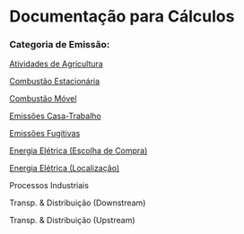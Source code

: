 # Documentação para Cálculos

### Categoria de Emissão:

[Atividades de Agricultura](https://github.com/ZNIT-Tech/documentation/blob/main/Atividades%20de%20Agricultura.md)

[Combustão Estacionária](https://github.com/ZNIT-Tech/documentation/blob/main/Combust%C3%A3o%20Estacion%C3%A1ria.md)

[Combustão Móvel](https://github.com/ZNIT-Tech/documentation/blob/main/Combustao%20Movel.md)

[Emissões Casa-Trabalho](https://github.com/ZNIT-Tech/documentation/blob/main/Casa-Trabalho.md)

[Emissões Fugitivas](https://github.com/ZNIT-Tech/documentation/blob/main/Emissoes%20Fugitivas.md)

[Energia Elétrica (Escolha de Compra)](https://github.com/ZNIT-Tech/documentation/blob/main/Energia%20Eletrica%20(Escolha%20de%20Compra).md)

[Energia Elétrica (Localização)](https://github.com/ZNIT-Tech/documentation/blob/main/Energia%20Eletrica%20(Localizacao).md)

Processos Industriais

Transp. & Distribuição (Downstream)

Transp. & Distribuição (Upstream)
